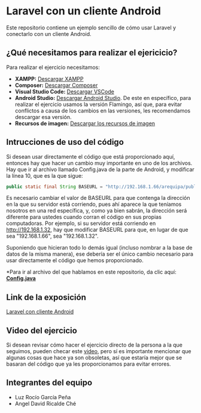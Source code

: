 # Laravel con un cliente Android
Este repositorio contiene un ejemplo sencillo de cómo usar Laravel y conectarlo con un cliente Android. 

## ¿Qué necesitamos para realizar el ejericicio?
Para realizar el ejercicio necesitamos:

- **XAMPP:** [Descargar XAMPP](https://www.apachefriends.org/es/download.html)
- **Composer:** [Descargar Composer](https://getcomposer.org/download/​)
- **Visual Studio Code:** [Descargar VSCode](https://code.visualstudio.com)
- **Android Studio:** [Descargar Android Studio](https://developer.android.com/). De este en específico, para realizar el ejercicio usamos la versión Flamingo, así que, para evitar conflictos a causa de los cambios en las versiones, les recomendamos descargar esa versión.
- **Recursos de imagen:** [Descargar los recursos de imagen](https://shorturl.at/pRVY5)

## Intrucciones de uso del código
Si desean usar directamente el código que está proporcionado aquí, entonces hay que hacer un cambio muy importante en uno de los archivos. Hay que ir al archivo llamado Config.java de la parte de Android, y modificar la línea 10, que es la que sigue:

```java
public static final String BASEURL = "http://192.168.1.66/arequipa/public/api/";
```

Es necesario cambiar el valor de BASEURL para que contenga la dirección en la que su servidor está corriendo, pues ahí aparece la que teníamos nosotros en una red específica, y, como ya bien sabrán, la dirección será diferente para ustedes cuando corran el código en sus propias computadoras. Por ejemplo, si su servidor está corriendo en http://192.168.1.32, hay que modificar BASEURL para que, en lugar de que sea "192.168.1.66", sea "192.168.1.32". 

Suponiendo que hicieran todo lo demás igual (incluso nombrar a la base de datos de la misma manera), ese debería ser el único cambio necesario para usar directamente el código que hemos proporcionado.

*Para ir al archivo del que hablamos en este repositorio, da clic aquí: [**Config.java**](https://github.com/LuzR25/Ejercicio_Laravel/blob/ace221c03644afdc7a2a0aef04dd4a00474b0bce/Parte%20de%20Android/Multichat/app/src/main/java/com/example/multichat/Config/Config.java)

## Link de la exposición
[Laravel con cliente Android](https://alumnosuady-my.sharepoint.com/:p:/g/personal/a20216883_alumnos_uady_mx/EbCLaK84xu1MoYY4FrBKHAABI9qQ-Z1_nmNBb6XTWz3nMQ?e=n6FNYV)

## Video del ejercicio
Si desean revisar cómo hacer el ejercicio directo de la persona a la que seguimos, pueden checar este [video](https://youtu.be/O6oTOMbhKvQ?si=UjbdT8ZkOIwkECsO), pero sí es importante mencionar que algunas cosas que hace ya son obsoletas, así que estaría mejor que se basaran del código que ya les proporcionamos para evitar errores.

## Integrantes del equipo
- Luz Rocío García Peña
- Angel David Ricalde Ché
